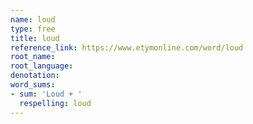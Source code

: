 ```yaml
---
name: loud
type: free
title: loud
reference_link: https://www.etymonline.com/word/loud
root_name: 
root_language: 
denotation: 
word_sums:
- sum: 'Loud + '
  respelling: loud
---
```

